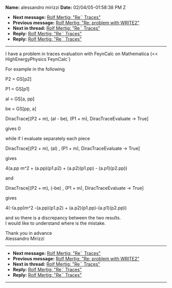 **Name:** alessandro mirizzi
**Date:** 02/04/05-01:58:38 PM Z

  - **Next message:** [Rolf Mertig: "Re¨ Traces"](0256.html)
  - **Previous message:** [Rolf Mertig: "Re: problem with
    WRITE2"](0254.html)
  - **Next in thread:** [Rolf Mertig: "Re¨ Traces"](0256.html)
  - **Reply:** [Rolf Mertig: "Re¨ Traces"](0256.html)
  - **Reply:** [Rolf Mertig: "Re¨ Traces"](0258.html)

-----

I have a problem in traces evaluation with FeynCalc on Mathematica (\<\<
HighEnergyPhysics\`FeynCalc\`)  

For example in the following  

P2 = GS[p2]  

P1 = GS[p1]  

al = GS[a, pp]  

be = GS[pp, a]  

DiracTrace[(P2 + m), (al - be), (P1 + m), DiracTraceEvaluate -\>
True]  

gives 0  

while if I evaluate separately each piece  

DiracTrace[(P2 + m), (al) , (P1 + m), DiracTraceEvaluate -\>
True]  

gives  

4(a.pp m^2 + (a.pp)(p1.p2) + (a.p2)(p1.pp) - (a.p1)(p2.pp))  

and  

DiracTrace[(P2 + m), (-be) , (P1 + m), DiracTraceEvaluate -\>
True]  

gives  

4(-(a.pp)m^2 -(a.pp)(p1.p2) + (a.p2)(p1.pp)-(a.p1)(p2.pp))  

and so there is a discrepancy between the two results.  
I would like to understand where is the mistake.  

Thank you in advance  
Alessandro Mirizzi  

-----

  - **Next message:** [Rolf Mertig: "Re¨ Traces"](0256.html)
  - **Previous message:** [Rolf Mertig: "Re: problem with
    WRITE2"](0254.html)
  - **Next in thread:** [Rolf Mertig: "Re¨ Traces"](0256.html)
  - **Reply:** [Rolf Mertig: "Re¨ Traces"](0256.html)
  - **Reply:** [Rolf Mertig: "Re¨ Traces"](0258.html)

-----

